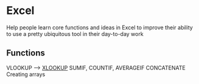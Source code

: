 
# Excel
Help people learn core functions and ideas in Excel to improve their ability to use a pretty ubiquitous tool in their day-to-day work

## Functions
VLOOKUP --> [XLOOKUP](https://techcommunity.microsoft.com/t5/Excel-Blog/Announcing-XLOOKUP/ba-p/811376)
SUMIF, COUNTIF, AVERAGEIF
CONCATENATE
Creating arrays
<!--stackedit_data:
eyJoaXN0b3J5IjpbLTEzODQ5OTI1MTJdfQ==
-->